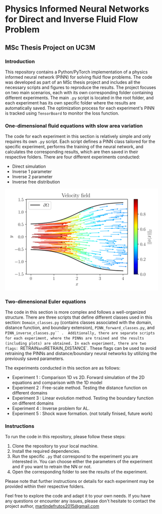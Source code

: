 # Physics Informed Neural Networks for Direct and Inverse Fluid Flow Problem
## MSc Thesis Project on UC3M
### Introduction 
This repository contains a Python/PyTorch implementation of a physics informed neural network (PINN) for solving fluid flow problems.
The code was developed as part of an MSc thesis project and includes all the necessary scripts and figures to reproduce the results. 
The project focuses on two main scenarios, each with its own corresponding folder containing different experiments. 
The main `.py` script is located in the root folder, and each experiment has its own specific folder where the results are automatically saved. 
The optimization process for each experiment's PINN is tracked using `TensorBoard` to monitor the loss function.
### One-dimensional fluid equations with slow area variation 
The code for each experiment in this section is relatively simple and only requires its own `.py` script.
Each script defines a PINN class tailored for the specific experiment, performs the training of the neural network, 
and calculates the corresponding results, which are then saved in their respective folders. 
There are four different experiments conducted:
+ Direct simulation
+ Inverse 1 parameter
+ Inverse 2 parameter
+ Inverse free distribution

![Velocity field](Velocity-field.svg) 
### Two-dimensional Euler equations  
The code in this section is more complex and follows a well-organized structure. 
There are three scripts that define different classes used in this section: `Domain_classes.py` (contains classes associated with the domain,
distance function, and boundary extension), `PINN_forward_classes.py`, and `PINN_inverse_classes.py`` . 
Additionally, there are separate scripts for each experiment, where the PINNs are trained and the results (including plots) are obtained.
In each experiment, there are two flags: `RETRAIN` and `RETRAIN_DISTANCE`.
These flags can be used to avoid retraining the PINNs and distance/boundary neural networks by utilizing the previously saved parameters.

The experiments conducted in this section are as follows:
+ Experiment 1 : Comparison 1D vs 2D. Forward simulation of the 2D equations and comparison with the 1D model
+ Experiment 2 : Free-scale method. Testing the distance function on different domains 
+ Experiment 3 : Linear evolution method. Testing the boundary function on different domains
+ Experiment 4 : Inverse problem for AL.
+ Experiment 5 : Shock wave formation. (not totally finised, future work)
### Instructions 
To run the code in this repository, please follow these steps:
1. Clone the repository to your local machine.
2. Install the required dependencies.
3. Run the specific `.py` that correspond to the experiment you are interested in. You can choose either the parameters of the experiment and if 
you want to retrain the NN or not. 
5. Open the corresponding folder to see the results of the experiment.


Please note that further instructions or details for each experiment may be provided within their respective folders.

Feel free to explore the code and adapt it to your own needs. If you have any questions or encounter any issues,
please don't hesitate to contact the project author, martindefrutos2015@gmail.com

